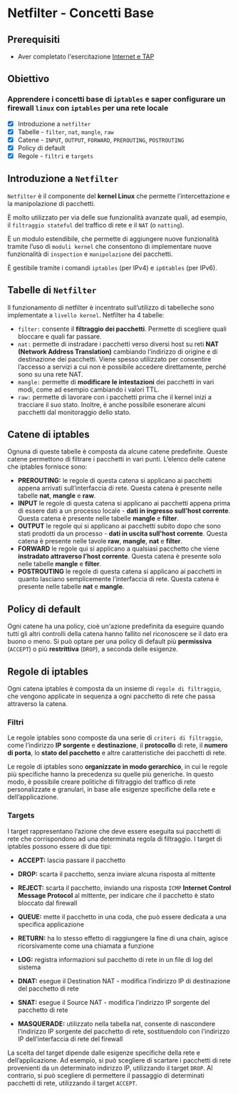 # Netfilter - Concetti Base

## Prerequisiti
- Aver completato l'esercitazione [Internet e TAP](https://github.com/fpacenza/Fondamenti-di-Reti-e-Sicurezza-Informatica/tree/main/Internet%20e%20TAP)

## Obiettivo
### Apprendere i concetti base di `iptables` e saper configurare un firewall `linux` con `iptables` per una rete locale
- [x] Introduzione a `netfilter`
- [x] Tabelle - `filter`, `nat`, `mangle`, `raw`
- [x] Catene - `INPUT`, `OUTPUT`, `FORWARD`, `PREROUTING`, `POSTROUTING`
- [x] Policy di default
- [x] Regole - `filtri` e `targets`

## Introduzione a `Netfilter`
`Netfilter` è il componente del **kernel Linux** che permette l’intercettazione e la manipolazione di pacchetti.

È molto utilizzato per via delle sue funzionalità avanzate quali, ad esempio, il `filtraggio stateful` del traffico di rete e il `NAT` (o `natting`).

È un modulo estendibile, che permette di aggiungere nuove funzionalità tramite l’uso di `moduli kernel` che consentono di implementare nuove funzionalità di `inspection` e `manipolazione` dei pacchetti.

È gestibile tramite i comandi `iptables` (per IPv4) e `ip6tables` (per IPv6).

## Tabelle di `Netfilter`

Il funzionamento di netfilter è incentrato sull’utilizzo di tabelleche sono implementate a `livello kernel`.
Netfilter ha 4 tabelle:

- `filter:` consente il **filtraggio dei pacchetti**. Permette di scegliere quali bloccare e quali far passare.
- `nat:` permette di instradare i pacchetti verso diversi host su reti **NAT (Network Address Translation)** cambiando l’indirizzo di origine e di destinazione dei pacchetti. Viene spesso utilizzato per consentire l’accesso a servizi a cui non è possibile accedere direttamente, perché sono su una rete NAT.
- `mangle:` permette di **modificare le intestazioni** dei pacchetti in vari modi, come ad esempio cambiando i valori TTL.
- `raw:` permette di lavorare con i pacchetti prima che il kernel inizi a tracciare il suo stato. Inoltre, è anche possibile esonerare alcuni pacchetti dal monitoraggio dello stato.

## Catene di iptables
Ognuna di queste tabelle è composta da alcune catene predefinite. Queste catene permettono di filtrare i pacchetti in vari punti. L’elenco delle catene che iptables fornisce sono:

- **PREROUTING:** le regole di questa catena si applicano ai pacchetti appena arrivati sull’interfaccia di rete. Questa catena è presente nelle tabelle **nat**, **mangle** e **raw**.
- **INPUT** le regole di questa catena si applicano ai pacchetti appena prima di essere dati a un processo locale - **dati in ingresso sull'host corrente**. Questa catena è presente nelle tabelle **mangle** e **filter**.
- **OUTPUT** le regole qui si applicano ai pacchetti subito dopo che sono stati prodotti da un processo - **dati in uscita sull'host corrente**. Questa catena è presente nelle tavole **raw**, **mangle**, **nat** e **filter**.
- **FORWARD** le regole qui si applicano a qualsiasi pacchetto che viene **instradato attraverso l’host corrente**. Questa catena è presente solo nelle tabelle **mangle** e **filter**.
- **POSTROUTING** le regole di questa catena si applicano ai pacchetti in quanto lasciano semplicemente l’interfaccia di rete. Questa catena è presente nelle tabelle **nat** e **mangle**.

## Policy di default
Ogni catene ha una policy, cioè un'azione predefinita da eseguire quando tutti gli altri controlli della catena hanno fallito nel riconoscere se il dato era buono o meno. Si può optare per una policy di default più **permissiva** (`ACCEPT`) o più **restrittiva** (`DROP`), a seconda delle esigenze.



## Regole di iptables
Ogni catena iptables è composta da un insieme di `regole di filtraggio`, che vengono applicate in sequenza a ogni pacchetto di rete che passa attraverso la catena.

### Filtri
Le regole iptables sono composte da una serie di `criteri di filtraggio`, come l’indirizzo **IP sorgente** e **destinazione**, il **protocollo** di rete, il **numero di porta**, lo **stato del pacchetto** e altre caratteristiche dei pacchetti di rete.

Le regole di iptables sono **organizzate in modo gerarchico**, in cui le regole più specifiche hanno la precedenza su quelle più generiche. In questo modo, è possibile creare politiche di filtraggio del traffico di rete personalizzate e granulari, in base alle esigenze specifiche della rete e dell’applicazione.

### Targets
I target rappresentano l’azione che deve essere eseguita sui pacchetti di rete che corrispondono ad una determinata regola di filtraggio. I target di iptables possono essere di due tipi:

- **ACCEPT:** lascia passare il pacchetto

- **DROP:** scarta il pacchetto, senza inviare alcuna risposta al mittente 

- **REJECT:** scarta il pacchetto, inviando una risposta `ICMP` **Internet Control Message Protocol** al mittente, per indicare che il pacchetto è stato bloccato dal firewall

- **QUEUE:** mette il pacchetto in una coda, che può essere dedicata a una specifica applicazione

- **RETURN:** ha lo stesso effetto di raggiungere la fine di una chain, agisce ricorsivamente come una chiamata a funzione

- **LOG:** registra informazioni sul pacchetto di rete in un file di log del sistema

- **DNAT:** esegue il Destination NAT - modifica l’indirizzo IP di destinazione del pacchetto di rete

- **SNAT:** esegue il Source NAT - modifica l’indirizzo IP sorgente del pacchetto di rete

- **MASQUERADE:** utilizzato nella tabella nat, consente di nascondere l’indirizzo IP sorgente del pacchetto di rete, sostituendolo con l’indirizzo IP dell’interfaccia di rete del firewall

La scelta del target dipende dalle esigenze specifiche della rete e dell’applicazione. Ad esempio, si può scegliere di scartare i pacchetti di rete provenienti da un determinato indirizzo IP, utilizzando il target `DROP`. Al contrario, si può scegliere di permettere il passaggio di determinati pacchetti di rete, utilizzando il target `ACCEPT`.
